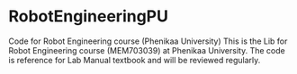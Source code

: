 # RobotEngineeringPU
Code for Robot Engineering course (Phenikaa University)
This is the Lib for Robot Engineering course (MEM703039) at Phenikaa University.
The code is reference for Lab Manual textbook and will be reviewed regularly.
